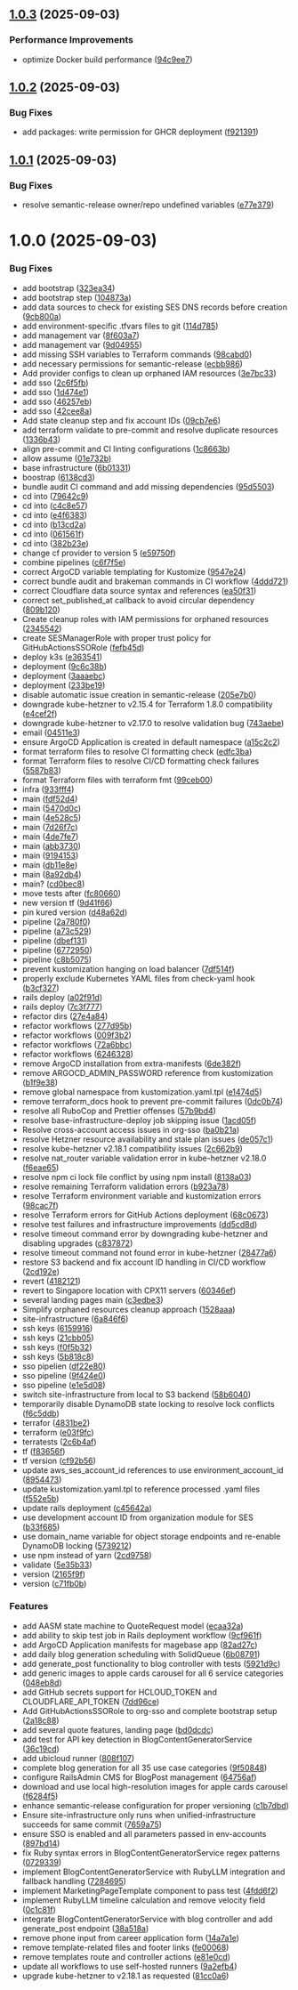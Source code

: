 ## [1.0.3](https://github.com/magebase/site/compare/v1.0.2...v1.0.3) (2025-09-03)


### Performance Improvements

* optimize Docker build performance ([94c9ee7](https://github.com/magebase/site/commit/94c9ee7bdeac9c1b8daed35ad27143bae3a80cd4))

## [1.0.2](https://github.com/magebase/site/compare/v1.0.1...v1.0.2) (2025-09-03)


### Bug Fixes

* add packages: write permission for GHCR deployment ([f921391](https://github.com/magebase/site/commit/f921391f45d4f2860bd1f10a3d09fc1cf50025f0))

## [1.0.1](https://github.com/magebase/site/compare/v1.0.0...v1.0.1) (2025-09-03)


### Bug Fixes

* resolve semantic-release owner/repo undefined variables ([e77e379](https://github.com/magebase/site/commit/e77e379a017526e2616c9662293ed638af7b9ee1))

# 1.0.0 (2025-09-03)


### Bug Fixes

* add bootstrap ([323ea34](https://github.com/magebase/site/commit/323ea34cea7d21ee173b85e224b95c8c98fe1eb2))
* add bootstrap step ([104873a](https://github.com/magebase/site/commit/104873a35a51434c1fcb1b9ac3e9abba8122c056))
* add data sources to check for existing SES DNS records before creation ([9cb800a](https://github.com/magebase/site/commit/9cb800aa4182a37558e7a5be133945f86d3c3892))
* add environment-specific .tfvars files to git ([114d785](https://github.com/magebase/site/commit/114d785a06cc12d717976f5269f68f4e9e258447))
* add management var ([8f603a7](https://github.com/magebase/site/commit/8f603a786f6074659407dfffec1ad3b7bd55f7d6))
* add management var ([9d04955](https://github.com/magebase/site/commit/9d0495511d0302e36961a150cc11cd98b3dd53f8))
* add missing SSH variables to Terraform commands ([98cabd0](https://github.com/magebase/site/commit/98cabd09478e395e0f32e1b99e770ecf96b31468))
* add necessary permissions for semantic-release ([ecbb986](https://github.com/magebase/site/commit/ecbb986fb741f49caa0c4c9c87f063992bee4287))
* Add provider configs to clean up orphaned IAM resources ([3e7bc33](https://github.com/magebase/site/commit/3e7bc3399c03c5aec683ccd07cfd5b95972708d0))
* add sso ([2c6f5fb](https://github.com/magebase/site/commit/2c6f5fbc78e58de2705716c49a210d5554da6367))
* add sso ([1d474e1](https://github.com/magebase/site/commit/1d474e1e4a00f5acbd82d4283db8ba285a9f3202))
* add sso ([46257eb](https://github.com/magebase/site/commit/46257eb7fc2876e9698a3295c20654efeb62ee9b))
* add sso ([42cee8a](https://github.com/magebase/site/commit/42cee8a0127c04b080825faa1f6f4c8369c28cc0))
* Add state cleanup step and fix account IDs ([09cb7e6](https://github.com/magebase/site/commit/09cb7e6fba5173dd84338a641e4dd41b054a460d))
* add terraform validate to pre-commit and resolve duplicate resources ([1336b43](https://github.com/magebase/site/commit/1336b43550b5e4fe2a4c03fa012b6052315e88c8))
* align pre-commit and CI linting configurations ([1c8663b](https://github.com/magebase/site/commit/1c8663b4caa73966773d8806f9667b9eed6dfb17))
* allow assume ([01e732b](https://github.com/magebase/site/commit/01e732b80928d01395b336424d12383a81d40674))
* base infrastructure ([6b01331](https://github.com/magebase/site/commit/6b01331d68fc8abc333d9c5a93834f04024f643c))
* boostrap ([6138cd3](https://github.com/magebase/site/commit/6138cd376920ed047dc0eac9b964aa406a16b5a4))
* bundle audit CI command and add missing dependencies ([95d5503](https://github.com/magebase/site/commit/95d550362796d1055e87ce85389e116e0db53ac5))
* cd into ([79642c9](https://github.com/magebase/site/commit/79642c940b1725f0b002ade619a1b76ef49993ca))
* cd into ([c4c8e57](https://github.com/magebase/site/commit/c4c8e574cfba3539e4f78b52d456b602d8d5d974))
* cd into ([e4f6383](https://github.com/magebase/site/commit/e4f6383993fb06fdfe76c94035c141ecd3f71545))
* cd into ([b13cd2a](https://github.com/magebase/site/commit/b13cd2afe58dc91a7876f041533c628a77246ad1))
* cd into ([061561f](https://github.com/magebase/site/commit/061561f613169f28c9cd7beeee21d1d2eb74e2e7))
* cd into ([382b23e](https://github.com/magebase/site/commit/382b23e8c17ddbf26073aeab493b7a3eb152e1a2))
* change cf provider to version 5 ([e59750f](https://github.com/magebase/site/commit/e59750fd5cc384b1da575dc4a49eb10df944e9ff))
* combine pipelines ([c6f7f5e](https://github.com/magebase/site/commit/c6f7f5eeceffffdb8e6a89c5dd9dc33658cf5c84))
* correct ArgoCD variable templating for Kustomize ([9547e24](https://github.com/magebase/site/commit/9547e24c60b84ac59d76d952d4c2287fcc644246))
* correct bundle audit and brakeman commands in CI workflow ([4ddd721](https://github.com/magebase/site/commit/4ddd721a1ab13054ad4d4bc6b50023b6db3c5f16))
* correct Cloudflare data source syntax and references ([ea50f31](https://github.com/magebase/site/commit/ea50f312b87722c444fa52be3ca8ff4872c447fb))
* correct set_published_at callback to avoid circular dependency ([809b120](https://github.com/magebase/site/commit/809b12019ce0832c4d72549fabfc2c207951a1b9))
* Create cleanup roles with IAM permissions for orphaned resources ([2345542](https://github.com/magebase/site/commit/2345542edb184ddcf4d92f48e11c52a7eaea4e76))
* create SESManagerRole with proper trust policy for GitHubActionsSSORole ([fefb45d](https://github.com/magebase/site/commit/fefb45dfd861ea52441c088cb0c7db4f44861480))
* deploy k3s ([e363541](https://github.com/magebase/site/commit/e3635413b889854290d408b2f0254cdd39833b58))
* deployment ([9c6c38b](https://github.com/magebase/site/commit/9c6c38b23f97bf7ec5ab7da73e85e66af0f60812))
* deployment ([3aaaebc](https://github.com/magebase/site/commit/3aaaebc568b2916de82709ab03692ffc1b4304c4))
* deployment ([233be19](https://github.com/magebase/site/commit/233be197188d8818b05c33499cc4cd59c48d6d3e))
* disable automatic issue creation in semantic-release ([205e7b0](https://github.com/magebase/site/commit/205e7b0277bba212c8cd96a459a05b79e86a7b38))
* downgrade kube-hetzner to v2.15.4 for Terraform 1.8.0 compatibility ([e4cef2f](https://github.com/magebase/site/commit/e4cef2f0c3d6b90166c9e4b0dc65af35c2d4f9c0))
* downgrade kube-hetzner to v2.17.0 to resolve validation bug ([743aebe](https://github.com/magebase/site/commit/743aebede3bb1c42ee9f3ad19fb633709daa2949))
* email ([04511e3](https://github.com/magebase/site/commit/04511e3475192df5757f845560b43a471c6a3d9e))
* ensure ArgoCD Application is created in default namespace ([a15c2c2](https://github.com/magebase/site/commit/a15c2c21073db21d8c7181352d35f6a505aec900))
* format terraform files to resolve CI formatting check ([edfc3ba](https://github.com/magebase/site/commit/edfc3bac52c3c9d1eaabe360474be8707a1c26f4))
* format Terraform files to resolve CI/CD formatting check failures ([5587b83](https://github.com/magebase/site/commit/5587b83df0cb22aa0f7bce95067de1f67afddabe))
* format Terraform files with terraform fmt ([99ceb00](https://github.com/magebase/site/commit/99ceb00fb78a1f57ea7cd68d3104aaf4dbdcd16b))
* infra ([933fff4](https://github.com/magebase/site/commit/933fff498d234224f0ca9fdc0b4a29f85cadc956))
* main ([fdf52d4](https://github.com/magebase/site/commit/fdf52d4b8a1a02a10bb1d66f55e76fa6ab0dc6ef))
* main ([5470d0c](https://github.com/magebase/site/commit/5470d0c94b71b1a0199648edd6f228909dda6235))
* main ([4e528c5](https://github.com/magebase/site/commit/4e528c53a6e8ff588d9a0e8d6649aeece10f935c))
* main ([7d26f7c](https://github.com/magebase/site/commit/7d26f7c44d2d4d869337f6eb9a8b37e3928d9f30))
* main ([4de7fe7](https://github.com/magebase/site/commit/4de7fe77a4c4c0644ffe21ce1c5ea669020c1ee0))
* main ([abb3730](https://github.com/magebase/site/commit/abb373027c4af0a7e3f7b3b545b1c6cc1dc34585))
* main ([9194153](https://github.com/magebase/site/commit/91941537cf9acf32a95f40ceed615673eaf7d39e))
* main ([db11e8e](https://github.com/magebase/site/commit/db11e8e64d9dcad882bde048c5099c42a1cf86d2))
* main ([8a92db4](https://github.com/magebase/site/commit/8a92db4c903301d8f839ba73d7ff8b67981bc3dd))
* main? ([cd0bec8](https://github.com/magebase/site/commit/cd0bec84dd43d046c5c194da38b4b4b710aadc00))
* move tests after ([fc80660](https://github.com/magebase/site/commit/fc806604916a934e636edf6c8ed294e0a6b7bd8b))
* new version tf ([9d41f66](https://github.com/magebase/site/commit/9d41f66fcca537ba8616f2d1b9e7da09c35bb5bd))
* pin kured version ([d48a62d](https://github.com/magebase/site/commit/d48a62d58356601b0d5b10218090d3001343624a))
* pipeline ([2a780f0](https://github.com/magebase/site/commit/2a780f00ed145d6c0a099a25b2f16c49506fda07))
* pipeline ([a73c529](https://github.com/magebase/site/commit/a73c5299c4ddbf4b60170f9fbd15c1421274aafd))
* pipeline ([dbef131](https://github.com/magebase/site/commit/dbef1315d40087cb6d6b347829bb85570004157f))
* pipeline ([6772950](https://github.com/magebase/site/commit/6772950e4564ca19822c478d574d1a554dab5daa))
* pipeline ([c8b5075](https://github.com/magebase/site/commit/c8b507542d45925ec14d267fc3d78f44b67ca259))
* prevent kustomization hanging on load balancer ([7df514f](https://github.com/magebase/site/commit/7df514fa956fb2f5ceb5aef3ac3843f31b69ddea))
* properly exclude Kubernetes YAML files from check-yaml hook ([b3cf327](https://github.com/magebase/site/commit/b3cf327774a248a66b1dc672db73cab9cc4a55c8))
* rails deploy ([a02f91d](https://github.com/magebase/site/commit/a02f91d3604f68c9615ddcc3844b42f900edd35b))
* rails deploy ([7c3f777](https://github.com/magebase/site/commit/7c3f7771018259971b42aaef0cc91a7e77a1a031))
* refactor dirs ([27e4a84](https://github.com/magebase/site/commit/27e4a844c236aba2fe686f16e08cacda5e2f85ac))
* refactor workflows ([277d95b](https://github.com/magebase/site/commit/277d95b78104b54699a7fac3698ac9dcec34f12a))
* refactor workflows ([009f3b2](https://github.com/magebase/site/commit/009f3b20e44f335dc8b7a63562fabece102d94be))
* refactor workflows ([72a6bbc](https://github.com/magebase/site/commit/72a6bbca9102e315a6e9fc5580af35776fe74a25))
* refactor workflows ([6246328](https://github.com/magebase/site/commit/624632853105497bd85af12394814a25b4763f59))
* remove ArgoCD installation from extra-manifests ([6de382f](https://github.com/magebase/site/commit/6de382f048dfe38f609d9b664639bd500b96a672))
* remove ARGOCD_ADMIN_PASSWORD reference from kustomization ([b1f9e38](https://github.com/magebase/site/commit/b1f9e383059b7eb4faa3962f05a7b43fd4fb95da))
* remove global namespace from kustomization.yaml.tpl ([e1474d5](https://github.com/magebase/site/commit/e1474d533c05184bd6e2d62842f7c0e870b5397b))
* remove terraform_docs hook to prevent pre-commit failures ([0dc0b74](https://github.com/magebase/site/commit/0dc0b742709209b14bb008d21a4238f22039c801))
* resolve all RuboCop and Prettier offenses ([57b9bd4](https://github.com/magebase/site/commit/57b9bd4f85b820f314ed68f8747ebe5af52f2f58))
* resolve base-infrastructure-deploy job skipping issue ([1acd05f](https://github.com/magebase/site/commit/1acd05fc688e1756717f4395c948422618341aff))
* Resolve cross-account access issues in org-sso ([ba0b21a](https://github.com/magebase/site/commit/ba0b21ab656be0a6717cf21c5c066ccb94acf514))
* resolve Hetzner resource availability and stale plan issues ([de057c1](https://github.com/magebase/site/commit/de057c15f0d842e5ac00933a8c7cc645c1164a14))
* resolve kube-hetzner v2.18.1 compatibility issues ([2c662b9](https://github.com/magebase/site/commit/2c662b9f7233adc99daa26e6a4de49372ea970ad))
* resolve nat_router variable validation error in kube-hetzner v2.18.0 ([f6eae65](https://github.com/magebase/site/commit/f6eae65759bae73d910c38f8b3e26db75530acbe))
* resolve npm ci lock file conflict by using npm install ([8138a03](https://github.com/magebase/site/commit/8138a03d7b52eba4e91a34beda88563721cd1a3b))
* resolve remaining Terraform validation errors ([b923a78](https://github.com/magebase/site/commit/b923a78a41a070816166c3abd3988b7b234bcb0e))
* resolve Terraform environment variable and kustomization errors ([98cac7f](https://github.com/magebase/site/commit/98cac7f048ef1f5d919541600a6993c428be976b))
* resolve Terraform errors for GitHub Actions deployment ([68c0673](https://github.com/magebase/site/commit/68c067301591d938a0ed5e6a7d3cd04557a4e91a))
* resolve test failures and infrastructure improvements ([dd5cd8d](https://github.com/magebase/site/commit/dd5cd8dd58a1e7b8ffd5371f4220425cba866d67))
* resolve timeout command error by downgrading kube-hetzner and disabling upgrades ([c837872](https://github.com/magebase/site/commit/c8378723acf6e34fd355cb5397894d4952cee6ce))
* resolve timeout command not found error in kube-hetzner ([28477a6](https://github.com/magebase/site/commit/28477a60cf76f7e53b87816a7777efc616ff9993))
* restore S3 backend and fix account ID handling in CI/CD workflow ([2cd192e](https://github.com/magebase/site/commit/2cd192e6c966e99e2e7f4596e215a7e44466c19a))
* revert ([4182121](https://github.com/magebase/site/commit/4182121be7178d27bb106b235914b3b1c24bdf7b))
* revert to Singapore location with CPX11 servers ([60346ef](https://github.com/magebase/site/commit/60346efa259cfe90903cb4450e08bdf7692e9ecc))
* several landing pages main ([c3edbe3](https://github.com/magebase/site/commit/c3edbe3fed131981758efdff55ee07e4011994c6))
* Simplify orphaned resources cleanup approach ([1528aaa](https://github.com/magebase/site/commit/1528aaa10bcd8348562d86fd000ae5dc9053d37e))
* site-infrastructure ([6a846f6](https://github.com/magebase/site/commit/6a846f63c2fc24bc81990d9c16704d62fe026163))
* ssh keys ([6159916](https://github.com/magebase/site/commit/6159916b573591a4a18f14e77072a7c988b76387))
* ssh keys ([21cbb05](https://github.com/magebase/site/commit/21cbb0565e23da1a2dd7a7cfebd47af4741dba85))
* ssh keys ([f0f5b32](https://github.com/magebase/site/commit/f0f5b327ad48c74cbb9baeb558194bbf66250480))
* ssh keys ([5b818c8](https://github.com/magebase/site/commit/5b818c87ff8712fca5ef1a9b6ddbd847d428493a))
* sso pipelien ([df22e80](https://github.com/magebase/site/commit/df22e800256be8f2e7c2295b6ddb2fec17396968))
* sso pipeline ([9f424e0](https://github.com/magebase/site/commit/9f424e03ab82e03f4abf7191aa1472ac453e2d9a))
* sso pipeline ([e1e5d08](https://github.com/magebase/site/commit/e1e5d085b819514f68ae67d145ebfce0e55b9d1e))
* switch site-infrastructure from local to S3 backend ([58b6040](https://github.com/magebase/site/commit/58b60401055f8287751ed3c272724b636f71ae53))
* temporarily disable DynamoDB state locking to resolve lock conflicts ([f6c5ddb](https://github.com/magebase/site/commit/f6c5ddbe9ae78044cc2fafe63f5b03b813f05298))
* terrafor ([4831be2](https://github.com/magebase/site/commit/4831be26f4ef8540df9094e331de56dc612a6c7d))
* terraform ([e03f9fc](https://github.com/magebase/site/commit/e03f9fcab376d2c6a0be8b162adb36be64d8c6bc))
* terratests ([2c6b4af](https://github.com/magebase/site/commit/2c6b4afee70c63db22f30cff82263b1f24b38678))
* tf ([f83656f](https://github.com/magebase/site/commit/f83656f5249d0ddc6867bee0aa83e5a6cc10caf7))
* tf version ([cf92b56](https://github.com/magebase/site/commit/cf92b5613d2f0f5d9051dd3902d15b2153c5d738))
* update aws_ses_account_id references to use environment_account_id ([8954473](https://github.com/magebase/site/commit/8954473cab8df1f0ba4236f8bee78c80a30f3721))
* update kustomization.yaml.tpl to reference processed .yaml files ([f552e5b](https://github.com/magebase/site/commit/f552e5bf7cfb7500fd26b0f396f1e86df0e856d0))
* update rails deployment ([c45642a](https://github.com/magebase/site/commit/c45642aaa899b92e00da34574523bbadef882e00))
* use development account ID from organization module for SES ([b33f685](https://github.com/magebase/site/commit/b33f6854ed7d8988607e10831ba559adc2d22874))
* use domain_name variable for object storage endpoints and re-enable DynamoDB locking ([5739212](https://github.com/magebase/site/commit/5739212d1f6a7a03b1161208e80aa0cd3dd54ddb))
* use npm instead of yarn ([2cd9758](https://github.com/magebase/site/commit/2cd975855f94e02dce4c007929ab2a8d983a9741))
* validate ([5e35b33](https://github.com/magebase/site/commit/5e35b33bbbc3c8ab573b26574c242270664ba734))
* version ([2165f9f](https://github.com/magebase/site/commit/2165f9f23809d09112754abbf89c2e62a752c805))
* version ([c71fb0b](https://github.com/magebase/site/commit/c71fb0bc398e8c8b93b9122ba31a0ee12e2eaf4e))


### Features

* add AASM state machine to QuoteRequest model ([ecaa32a](https://github.com/magebase/site/commit/ecaa32a3767d726140a19d0a821cc14843f10a3d))
* add ability to skip test job in Rails deployment workflow ([9cf961f](https://github.com/magebase/site/commit/9cf961f1257fc6677e65b2a47eb97f7520215bef))
* add ArgoCD Application manifests for magebase app ([82ad27c](https://github.com/magebase/site/commit/82ad27ca6fb77b8afd56d8326c389be9f8cc283b))
* add daily blog generation scheduling with SolidQueue ([6b08791](https://github.com/magebase/site/commit/6b08791102de8fd0f2346a2b2fa6657ffcba734a))
* add generate_post functionality to blog controller with tests ([5921d9c](https://github.com/magebase/site/commit/5921d9cf794e2f30e26bc47126f789bd75564614))
* add generic images to apple cards carousel for all 6 service categories ([048eb8d](https://github.com/magebase/site/commit/048eb8d00babc206a78788ac4f09b71898253de4))
* add GitHub secrets support for HCLOUD_TOKEN and CLOUDFLARE_API_TOKEN ([7dd96ce](https://github.com/magebase/site/commit/7dd96ce1263fc89da3bee4f007be7a980fbcc412))
* Add GitHubActionsSSORole to org-sso and complete bootstrap setup ([2a18c88](https://github.com/magebase/site/commit/2a18c8827d2712a4c19b5ab737fb2d02dec90aa6))
* add several quote features, landing page ([bd0dcdc](https://github.com/magebase/site/commit/bd0dcdcd3d094bd8aa2a5f12124af8ecb13d7148))
* add test for API key detection in BlogContentGeneratorService ([36c19cd](https://github.com/magebase/site/commit/36c19cdd8c944c9495ce7162f8783cefa41750ae))
* add ubicloud runner ([808f107](https://github.com/magebase/site/commit/808f10776b0d37c74cb5c8c6b1c1d320dabc9139))
* complete blog generation for all 35 use case categories ([9f50848](https://github.com/magebase/site/commit/9f5084806c82fbf3c841b7968cc4e569ad7eecad))
* configure RailsAdmin CMS for BlogPost management ([64756af](https://github.com/magebase/site/commit/64756af2775f8dd09c521a016ea15e02d2695705))
* download and use local high-resolution images for apple cards carousel ([f6284f5](https://github.com/magebase/site/commit/f6284f53375e8fa3ed1f814f0126f8fcd1443ff7))
* enhance semantic-release configuration for proper versioning ([c1b7dbd](https://github.com/magebase/site/commit/c1b7dbdf3fa1fc74d5a5e1e1532de37280878a2b))
* Ensure site-infrastructure only runs when unified-infrastructure succeeds for same commit ([7659a75](https://github.com/magebase/site/commit/7659a758baa4497d2a270208a50b919befde897f))
* ensure SSO is enabled and all parameters passed in env-accounts ([897bd14](https://github.com/magebase/site/commit/897bd144bb209ef8e1e456d326dc88b5bd578f02))
* fix Ruby syntax errors in BlogContentGeneratorService regex patterns ([0729339](https://github.com/magebase/site/commit/07293391c54e38ecc65a57f3df84b0f68d324819))
* implement BlogContentGeneratorService with RubyLLM integration and fallback handling ([7284695](https://github.com/magebase/site/commit/728469558d1b10f764e430c04aa6f04052577a44))
* implement MarketingPageTemplate component to pass test ([4fdd6f2](https://github.com/magebase/site/commit/4fdd6f225eccc2a15eb16365bba96c734d339c7f))
* implement RubyLLM timeline calculation and remove velocity field ([0c1c81f](https://github.com/magebase/site/commit/0c1c81f75142cd7d02848e6849b7ba1f83c74234))
* integrate BlogContentGeneratorService with blog controller and add generate_post endpoint ([38a518a](https://github.com/magebase/site/commit/38a518a37f0bb6cbbea3019e614527e6777b393a))
* remove phone input from career application form ([14a7a1e](https://github.com/magebase/site/commit/14a7a1e2559d396c885e7e65089ac86e98b23486))
* remove template-related files and footer links ([fe00068](https://github.com/magebase/site/commit/fe000686752f5a5338d79797aa96a648b565461a))
* remove templates route and controller actions ([e81e0cd](https://github.com/magebase/site/commit/e81e0cd38c7e364f6640d08229c3a80e6ef5131f))
* update all workflows to use self-hosted runners ([9a2efb4](https://github.com/magebase/site/commit/9a2efb468884dba14d31bdd5dc6b8008ff66fce2))
* upgrade kube-hetzner to v2.18.1 as requested ([81cc0a6](https://github.com/magebase/site/commit/81cc0a6273624f7b60a86d507beb3fc90847b50f))
